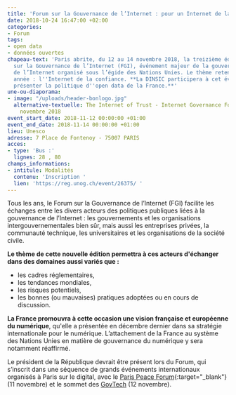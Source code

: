 ```yaml
---
title: 'Forum sur la Gouvernance de l’Internet : pour un Internet de la confiance'
date: 2018-10-24 16:47:00 +02:00
categories:
- Forum
tags:
- open data
- données ouvertes
chapeau-text: 'Paris abrite, du 12 au 14 novembre 2018, la treizième édition du Forum
  sur la Gouvernance de l’Internet (FGI), événement majeur de la gouvernance mondiale
  de l’Internet organisé sous l’égide des Nations Unies. Le thème retenu pour cette
  année : l''Internet de la confiance. **La DINSIC participera à cet évènement pour
  présenter la politique d''open data de la France.**'
une-ou-diaporama:
- image: "/uploads/header-bonlogo.jpg"
  alternative-textuelle: The Internet of Trust - Internet Governance Forum - 12-14
    novembre 2018
event_start_date: 2018-11-12 00:00:00 +01:00
event_end_date: 2018-11-14 00:00:00 +01:00
lieu: Unesco
adresse: 7 Place de Fontenoy - 75007 PARIS
acces:
- type: 'Bus :'
  lignes: 28 , 80
champs_informations:
- intitule: Modalités
  contenu: 'Inscription '
  lien: 'https://reg.unog.ch/event/26375/ '
---
```


Tous les ans, le Forum sur la Gouvernance de l’Internet (FGI) facilite les échanges entre les divers acteurs des politiques publiques liées à la gouvernance de l’Internet : les gouvernements et les organisations intergouvernementales bien sûr, mais aussi les entreprises privées, la communauté technique, les universitaires et les organisations de la société civile.

**Le thème de cette nouvelle édition permettra à ces acteurs d'échanger dans des domaines aussi variés que :**
* les cadres réglementaires,
* les tendances mondiales,
* les risques potentiels,
* les bonnes (ou mauvaises) pratiques adoptées ou en cours de discussion.

**La France promouvra à cette occasion une vision française et européenne du numérique**, qu'elle a présentée en décembre dernier dans sa stratégie internationale pour le numérique. L’attachement de la France au système des Nations Unies en matière de gouvernance du numérique y sera notamment réaffirmé.

Le président de la République devrait être présent lors du Forum, qui s’inscrit dans une séquence de grands événements internationaux organisés à Paris sur le digital, avec le [Paris Peace Forum](https://parispeaceforum.org/fr/){:target="_blank"} (11 novembre) et le sommet des [GovTech](https://preprod.numerique.gouv.fr/agenda/sommet-des-govtech/) (12 novembre).